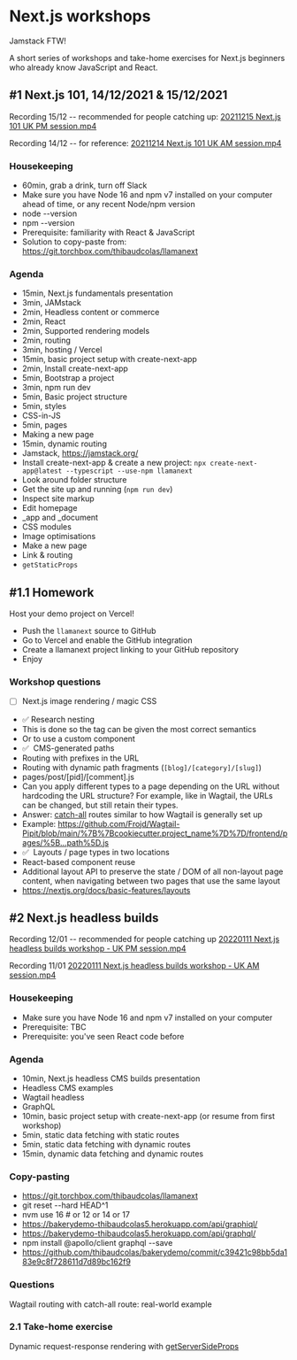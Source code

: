 # Next.js workshops

Jamstack FTW!

A short series of workshops and take-home exercises for Next.js beginners who already know JavaScript and React.

## #1 Next.js 101, 14/12/2021 & 15/12/2021

Recording 15/12 -- recommended for people catching up: [20211215 Next.js 101 UK PM session.mp4](https://drive.google.com/file/d/1rv-RGQ9FewGv7xD_e3kfiEcdsLiuLxhy/view?usp=sharing)

Recording 14/12 -- for reference: [20211214 Next.js 101 UK AM session.mp4](https://drive.google.com/file/d/15sW_OUgXFGtoJmoaRI1Xl5JaGp3kxHSO/view?usp=sharing)

### Housekeeping

- 60min, grab a drink, turn off Slack
- Make sure you have Node 16 and npm v7 installed on your computer ahead of time, or any recent Node/npm version
- node --version
- npm --version
- Prerequisite: familiarity with React & JavaScript
- Solution to copy-paste from: <https://git.torchbox.com/thibaudcolas/llamanext>

### Agenda

- 15min, Next.js fundamentals presentation
- 3min, JAMstack
- 2min, Headless content or commerce
- 2min, React
- 2min, Supported rendering models
- 2min, routing
- 3min, hosting / Vercel
- 15min, basic project setup with create-next-app
- 2min, Install create-next-app
- 5min, Bootstrap a project
- 3min, npm run dev
- 5min, Basic project structure
- 5min, styles
- CSS-in-JS
- 5min, pages
- Making a new page
- 15min, dynamic routing
- Jamstack, <https://jamstack.org/>
- Install create-next-app & create a new project: `npx create-next-app@latest --typescript --use-npm llamanext`
- Look around folder structure
- Get the site up and running (`npm run dev`)
- Inspect site markup
- Edit homepage
- \_app and \_document
- CSS modules
- Image optimisations
- Make a new page
- Link & routing
- `getStaticProps`

## #1.1 Homework 

Host your demo project on Vercel!

- Push the `llamanext` source to GitHub
- Go to Vercel and enable the GitHub integration
- Create a llamanext project linking to your GitHub repository
- Enjoy

### Workshop questions

- [ ] Next.js image rendering / magic CSS
- ✅ Research <Link><a> nesting
- This is done so the <a> tag can be given the most correct semantics
- Or to use a custom component
- ✅  CMS-generated paths
- Routing with prefixes in the URL
- Routing with dynamic path fragments (`[blog]/[category]/[slug]`)
- pages/post/[pid]/[comment].js
- Can you apply different types to a page depending on the URL without hardcoding the URL structure? For example, like in Wagtail, the URLs can be changed, but still retain their types.
- Answer: [catch-all](https://nextjs.org/docs/routing/dynamic-routes#catch-all-routes) routes similar to how Wagtail is generally set up
- Example: <https://github.com/Frojd/Wagtail-Pipit/blob/main/%7B%7Bcookiecutter.project_name%7D%7D/frontend/pages/%5B...path%5D.js>
- ✅  Layouts / page types in two locations
- React-based component reuse
- Additional layout API to preserve the state / DOM of all non-layout page content, when navigating between two pages that use the same layout
- <https://nextjs.org/docs/basic-features/layouts>

## #2 Next.js headless builds

Recording 12/01 -- recommended for people catching up [20220111 Next.js headless builds workshop - UK PM session.mp4](https://drive.google.com/file/d/1ZKgIXwE-TkMURMmmgMZL5Hgz5VuAmx-k/view?usp=sharing)

Recording 11/01 [20220111 Next.js headless builds workshop - UK AM session.mp4](https://drive.google.com/file/d/15OW3p-owEV-c3IMA2os6PICzhBuLmrxp/view?usp=sharing)

### Housekeeping

- Make sure you have Node 16 and npm v7 installed on your computer
- Prerequisite: TBC
- Prerequisite: you've seen React code before

### Agenda

- 10min, Next.js headless CMS builds presentation
- Headless CMS examples
- Wagtail headless
- GraphQL
- 10min, basic project setup with create-next-app (or resume from first workshop)
- 5min, static data fetching with static routes
- 5min, static data fetching with dynamic routes
- 15min, dynamic data fetching and dynamic routes

### Copy-pasting

- <https://git.torchbox.com/thibaudcolas/llamanext>
- git reset --hard HEAD^1
- nvm use 16 # or 12 or 14 or 17
- <https://bakerydemo-thibaudcolas5.herokuapp.com/api/graphiql/>
- <https://bakerydemo-thibaudcolas5.herokuapp.com/api/graphql/>
- npm install @apollo/client graphql --save
- <https://github.com/thibaudcolas/bakerydemo/commit/c39421c98bb5da183e9c8f728611d7d89bc162f9>

### Questions

Wagtail routing with catch-all route: real-world example

### 2.1 Take-home exercise

Dynamic request-response rendering with [getServerSideProps](https://nextjs.org/docs/basic-features/data-fetching/get-server-side-props)
